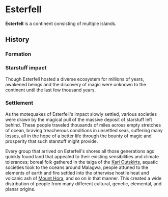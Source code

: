 # Esterfell

**Esterfell** is a continent consisting of multiple islands.

## History

### Formation

### Starstuff impact

Though Esterfell hosted a diverse ecosystem for millions of years, awakened beings and the discovery of magic were unknown to the continent until the last few thousand years.

### Settlement

As the motequakes of Esterfell's impact slowly settled, various societies were drawn by the magical pull of the massive deposit of starstuff left behind. These people traveled thousands of miles across empty stretches of ocean, braving treacherous conditions in unsettled seas, suffering many losses, all in the hope of a better life through the bounty of magic and prosperity that such starstuff might provide.

Every group that arrived on Esterfell's shores all those generations ago quickly found land that appealed to their existing sensibilities and climate tolerances; boreal folk gathered in the taiga of the [Kari Outskirts](../../geography/continents/esterfell/lenya/kari-outskirts), aquatic societies took to the oceans around Malagwa, people attuned to the elements of earth and fire settled into the otherwise hostile heat and volcanic ash of [Mount Hora](../../geography/continents/esterfell/lenya/mount-hora), and so on in that manner. This created a wide distribution of people from many different cultural, genetic, elemental, and planar origins.
